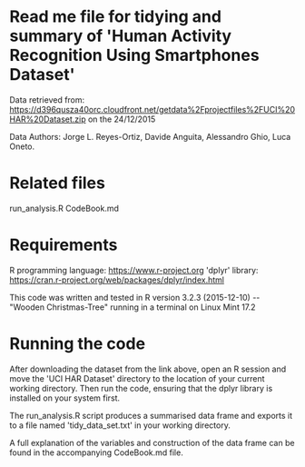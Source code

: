 # Read me file for tidying and summary of 'Human Activity Recognition Using Smartphones Dataset'

Data retrieved from: https://d396qusza40orc.cloudfront.net/getdata%2Fprojectfiles%2FUCI%20HAR%20Dataset.zip on the 24/12/2015

Data Authors: Jorge L. Reyes-Ortiz, Davide Anguita, Alessandro Ghio, Luca Oneto.

#  Related files

run_analysis.R
CodeBook.md

# Requirements

R programming language: https://www.r-project.org
'dplyr' library: https://cran.r-project.org/web/packages/dplyr/index.html

This code was written and tested in R version 3.2.3 (2015-12-10) -- "Wooden Christmas-Tree" running in a terminal on Linux Mint 17.2

# Running the code

After downloading the dataset from the link above, open an R session and move the 'UCI HAR Dataset' directory to the location of your current working directory. Then run the code, ensuring that the dplyr library is installed on your system first. 

The run_analysis.R script produces a summarised data frame and exports it to a file named 'tidy_data_set.txt' in your working directory.

A full explanation of the variables and construction of the data frame can be found in the accompanying CodeBook.md file.
